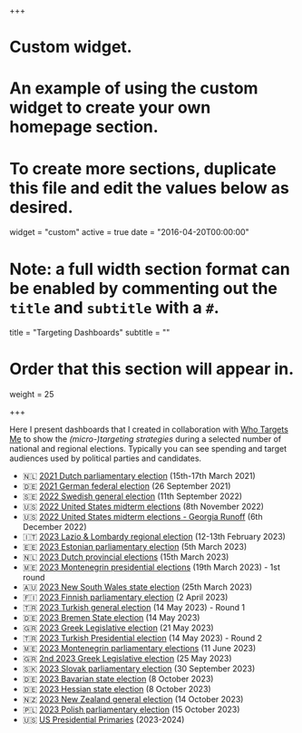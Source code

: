+++
# Custom widget.
# An example of using the custom widget to create your own homepage section.
# To create more sections, duplicate this file and edit the values below as desired.
widget = "custom"
active = true
date = "2016-04-20T00:00:00"

# Note: a full width section format can be enabled by commenting out the `title` and `subtitle` with a `#`.
title = "Targeting Dashboards"
subtitle = ""

# Order that this section will appear in.
weight = 25

+++

Here I present dashboards that I created in collaboration with [Who Targets Me](https://whotargets.me/) to show the *(micro-)targeting strategies* during a selected number of national and regional elections. Typically you can see spending and target audiences used by political parties and candidates. 

<ul>
<li>🇳🇱 <a href="https://favstats.github.io/DutchElectionObservatory/en/index.html">2021 Dutch parliamentary election</a> (15th-17th March 2021)</li>
<li>🇩🇪 <a href="https://favstats.shinyapps.io/btw21_wtm">2021 German federal election</a> (26 September 2021)</li>
<li>🇸🇪 <a href="https://favstats.github.io/SwedishElection2022/">2022 Swedish general election</a> (11th September 2022)</li>
<li>🇺🇸 <a href="https://whotargetsme.shinyapps.io/midterms2022/">2022 United States midterm elections</a> (8th November 2022)</li>
<li>🇺🇸 <a href="https://whotargetsme.github.io/midterms2022_dashboard/">2022 United States midterm elections - Georgia Runoff</a> (6th December 2022)</li>
<li>🇮🇹 <a href="https://favstats.github.io/regionali2023/">2023 Lazio &amp; Lombardy regional election</a> (12-13th February 2023)</li>
<li>🇪🇪 <a href="https://favstats.github.io/EstoniaElection2023/">2023 Estonian parliamentary election</a> (5th March 2023)</li>
<li>🇳🇱 <a href="https://favstats.github.io/ProvincialeStatenverkiezingen2023/">2023 Dutch provincial elections</a> (15th March 2023)</li>
<li>🇲🇪 <a href="https://favstats.github.io/MontenegroPresidentialElection2023/">2023 Montenegrin presidential elections</a> (19th March 2023) - 1st round</li>
<li>🇦🇺 <a href="https://favstats.github.io/NSWAustralianElection2023/">2023 New South Wales state election</a> (25th March 2023)</li>
<li>🇫🇮 <a href="https://favstats.github.io/FinlandElections2023/">2023 Finnish parliamentary election</a> (2 April 2023)</li>
<li>🇹🇷 <a href="https://favstats.github.io/TurkishElection2023/round1">2023 Turkish general election</a> (14 May 2023) - Round 1</li>
<li>🇩🇪 <a href="https://favstats.github.io/BremenStateElection2023/">2023 Bremen State election</a> (14 May 2023)</li>
<li>🇬🇷 <a href="https://favstats.github.io/BremenStateElection2023/">2023 Greek Legislative election</a> (21 May 2023)</li>
<li>🇹🇷 <a href="https://favstats.github.io/TurkishElection2023/">2023 Turkish Presidential election</a> (14 May 2023) - Round 2</li>
<li>🇲🇪 <a href="https://favstats.github.io/2023MontenegrinParliamentaryElection/">2023 Montenegrin parliamentary elections</a> (11 June 2023)</li>
<li>🇬🇷 <a href="https://favstats.github.io/2ndGreeceElection2023/">2nd 2023 Greek Legislative election</a> (25 May 2023)</li>
<li>🇸🇰 <a href="https://favstats.github.io/slovakia2023/">2023 Slovak parliamentary election</a> (30 September 2023)</li>
<li>🇩🇪 <a href="https://favstats.github.io/LTW2023/bavaria">2023 Bavarian state election</a> (8 October 2023)</li>
<li>🇩🇪 <a href="https://favstats.github.io/LTW2023/hessen">2023 Hessian state election</a> (8 October 2023)</li>
<li>🇳🇿 <a href="https://favstats.github.io/NZ2023/">2023 New Zealand general election</a> (14 October 2023)</li>
<li>🇵🇱 <a href="https://favstats.github.io/poland2023/">2023 Polish parliamentary election</a> (15 October 2023)</li>
<li>🇺🇸 <a href="https://favstats.github.io/USprimaries2024/">US Presidential Primaries</a> (2023-2024)</li>
</ul>